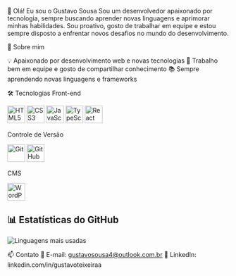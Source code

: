 👋 Olá! Eu sou o Gustavo Sousa
Sou um desenvolvedor apaixonado por tecnologia, sempre buscando aprender novas linguagens e aprimorar minhas habilidades. Sou proativo, gosto de trabalhar em equipe e estou sempre disposto a enfrentar novos desafios no mundo do desenvolvimento.

🚀 Sobre mim

💡 Apaixonado por desenvolvimento web e novas tecnologias
🤝 Trabalho bem em equipe e gosto de compartilhar conhecimento
📚 Sempre aprendendo novas linguagens e frameworks

🛠️ Tecnologias
Front-end
<div> <img src="https://cdn.jsdelivr.net/gh/devicons/devicon/icons/html5/html5-original.svg" width="40" height="40" alt="HTML5"/> <img src="https://cdn.jsdelivr.net/gh/devicons/devicon/icons/css3/css3-original.svg" width="40" height="40" alt="CSS3"/> <img src="https://cdn.jsdelivr.net/gh/devicons/devicon/icons/javascript/javascript-original.svg" width="40" height="40" alt="JavaScript"/> <img src="https://cdn.jsdelivr.net/gh/devicons/devicon/icons/typescript/typescript-original.svg" width="40" height="40" alt="TypeScript"/> <img src="https://cdn.jsdelivr.net/gh/devicons/devicon/icons/react/react-original.svg" width="40" height="40" alt="React"/> </div>

Controle de Versão
<div> <img src="https://cdn.jsdelivr.net/gh/devicons/devicon/icons/git/git-original.svg" width="40" height="40" alt="Git"/> <img src="https://cdn.jsdelivr.net/gh/devicons/devicon/icons/github/github-original.svg" width="40" height="40" alt="GitHub"/> </div>

CMS
<div> <img src="https://cdn.jsdelivr.net/gh/devicons/devicon/icons/wordpress/wordpress-original.svg" width="40" height="40" alt="WordPress"/> </div>

## 📊 Estatísticas do GitHub  
![Linguagens mais usadas](https://github-readme-stats.vercel.app/api/top-langs/?username=gustavosousaa&show_icons=true&locale=pt-br&layout=compact) 

📫 Contato
📧 E-mail: gustavosousa4@outlook.com.br
🔗 LinkedIn: linkedin.com/in/gustavoteixeiraa

